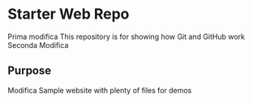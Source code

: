 # Starter Web Repo
Prima modifica
This repository is for showing how Git and GitHub work
Seconda Modifica
## Purpose
Modifica
Sample website with plenty of files for demos